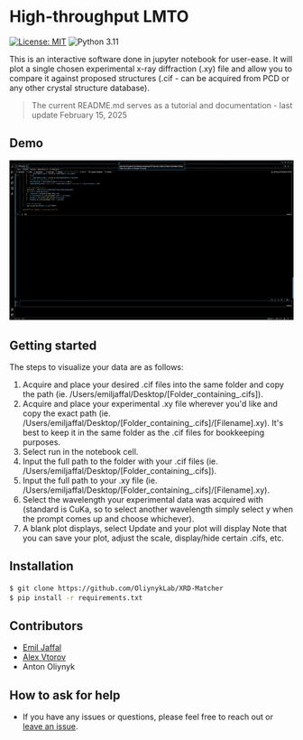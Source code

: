 # High-throughput LMTO

[![License: MIT](https://img.shields.io/badge/License-MIT-yellow.svg)](https://github.com/OliynykLab/XRD-Matcher/blob/main/LICENSE)
![Python 3.11](https://img.shields.io/badge/python-3.11-blue.svg)

This is an interactive software done in jupyter notebook for user-ease. It will plot a single chosen experimental x-ray diffraction (.xy) file and allow you to compare it against proposed structures (.cif - can be acquired from PCD or any other crystal structure database). 

> The current README.md serves as a tutorial and documentation - last update February 15, 2025

## Demo

![XRD-demo-gif](assets/XRD_DEMO.gif)

## Getting started

The steps to visualize your data are as follows:
1. Acquire and place your desired .cif files into the same folder and copy the path (ie. /Users/emiljaffal/Desktop/[Folder_containing_.cifs]).
2. Acquire and place your experimental .xy file wherever you'd like and copy the exact path (ie. /Users/emiljaffal/Desktop/[Folder_containing_.cifs]/[Filename].xy).
       It's best to keep it in the same folder as the .cif files for bookkeeping purposes.
3. Select run in the notebook cell.
4. Input the full path to the folder with your .cif files (ie. /Users/emiljaffal/Desktop/[Folder_containing_.cifs]).
5. Input the full path to your .xy file (ie. /Users/emiljaffal/Desktop/[Folder_containing_.cifs]/[Filename].xy).
6. Select the wavelength your experimental data was acquired with (standard is CuKa, so to select another wavelength simply select y when the prompt comes up and choose whichever).
7. A blank plot displays, select Update and your plot will display
       Note that you can save your plot, adjust the scale, display/hide certain .cifs, etc.

## Installation

```bash
$ git clone https://github.com/OliynykLab/XRD-Matcher
$ pip install -r requirements.txt
```

## Contributors

- [Emil Jaffal](https://github.com/EmilJaffal)
- [Alex Vtorov](https://github.com/AlexV-ops)
- Anton Oliynyk

## How to ask for help

- If you have any issues or questions, please feel free to reach out or
  [leave an issue](https://github.com/OliynykLab/XRD-Matcher).